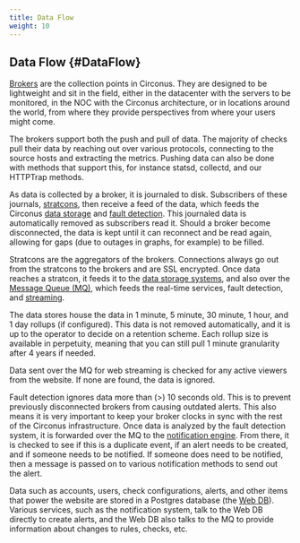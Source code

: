 ```yaml
---
title: Data Flow
weight: 10
---
```


## Data Flow {#DataFlow}

[Brokers](/circonus/on-premises/roles-services/broker) are the collection points in Circonus.  They are designed to be lightweight and sit in the field, either in the datacenter with the servers to be monitored, in the NOC with the Circonus architecture, or in locations around the world, from where they provide perspectives from where your users might come.

The brokers support both the push and pull of data.  The majority of checks pull their data by reaching out over various protocols, connecting to the source hosts and extracting the metrics.  Pushing data can also be done with methods that support this, for instance statsd, collectd, and our HTTPTrap methods.

As data is collected by a broker, it is journaled to disk.  Subscribers of these journals, [stratcons](/circonus/on-premises/roles-services/stratcon), then receive a feed of the data, which feeds the Circonus [data storage](/circonus/on-premises/roles-services/data-storage) and [fault detection](/circonus/on-premises/roles-services/fault-detection).  This journaled data is automatically removed as subscribers read it. Should a broker become disconnected, the data is kept until it can reconnect and be read again, allowing for gaps (due to outages in graphs, for example) to be filled.

Stratcons are the aggregators of the brokers. Connections always go out from
the stratcons to the brokers and are SSL encrypted.  Once data reaches a
stratcon, it feeds it to the [data storage systems](/circonus/on-premises/roles-services/data-storage),
and also over the [Message Queue (MQ)](/circonus/on-premises/roles-services/mq), which feeds the real-time
services, fault detection, and [streaming](/circonus/on-premises/roles-services/web-stream).

The data stores house the data in 1 minute, 5 minute, 30 minute, 1 hour, and 1 day rollups (if configured).  This data is not removed automatically, and it is up to the operator to decide on a retention scheme.  Each rollup size is available in perpetuity, meaning that you can still pull 1 minute granularity after 4 years if needed.

Data sent over the MQ for web streaming is checked for any active viewers from the website. If none are found, the data is ignored.

Fault detection ignores data more than (>) 10 seconds old. This is to prevent previously disconnected brokers from causing outdated alerts.  This also means it is very important to keep your broker clocks in sync with the rest of the Circonus infrastructure.  Once data is analyzed by the fault detection system, it is forwarded over the MQ to the [notification engine](/circonus/on-premises/roles-services/notifications).  From there, it is checked to see if this is a duplicate event, if an alert needs to be created, and if someone needs to be notified. If someone does need to be notified, then a message is passed on to various notification methods to send out the alert.

Data such as accounts, users, check configurations, alerts, and other items that power the website are stored in a Postgres database (the [Web DB](/circonus/on-premises/roles-services/web-db)).  Various services, such as the notification system, talk to the Web DB directly to create alerts, and the Web DB also talks to the MQ to provide information about changes to rules, checks, etc.
